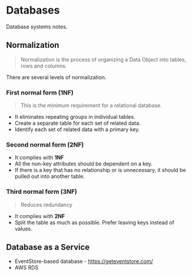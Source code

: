 # Databases

Database systems notes.

## Normalization

> Normalization is the process of organizing a Data Object into tables, rows and columns.

There are several levels of normalization.


### First normal form (1NF)

> This is the minimum requirement for a relational database.

* It eliminates repeating groups in individual tables.
* Create a separate table for each set of related data.
* Identify each set of related data with a primary key.



### Second normal form (2NF)

* It complies with **1NF**
* All the non-key attributes should be dependent on a key.
* If there is a key that has no relationship or is unnecessary, it should be pulled out into another table.


### Third normal form (3NF)

> Reduces redundancy 

* It complies with **2NF**
* Split the table as much as possible. Prefer leaving keys instead of values.



## Database as a Service

- EventStore-based database - https://geteventstore.com/
- AWS RDS